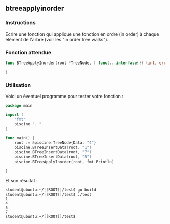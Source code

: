 ## btreeapplyinorder

### Instructions

Écrire une fonction qui applique une fonction en ordre (in order) à chaque élément de l'arbre (voir les "in order tree walks").

### Fonction attendue

```go
func BTreeApplyInorder(root *TreeNode, f func(...interface{}) (int, error)) {

}
```

### Utilisation

Voici un éventuel programme pour tester votre fonction :

```go
package main

import (
	"fmt"
	piscine ".."
)

func main() {
	root := &piscine.TreeNode{Data: "4"}
	piscine.BTreeInsertData(root, "1")
	piscine.BTreeInsertData(root, "7")
	piscine.BTreeInsertData(root, "5")
	piscine.BTreeApplyInorder(root, fmt.Println)

}
```

Et son résultat :

```console
student@ubuntu:~/[[ROOT]]/test$ go build
student@ubuntu:~/[[ROOT]]/test$ ./test
1
4
5
7
student@ubuntu:~/[[ROOT]]/test$
```
